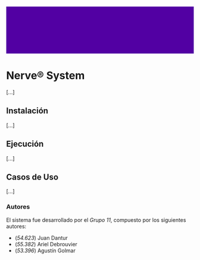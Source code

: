 ![...](res/images/header.jpg)

# Nerve® System

[...]

## Instalación

[...]

## Ejecución

[...]

## Casos de Uso

[...]

### Autores

El sistema fue desarrollado por el _Grupo 11_, compuesto por los siguientes
autores:

* (*54.623*) Juan Dantur
* (*55.382*) Ariel Debrouvier
* (*53.396*) Agustín Golmar
